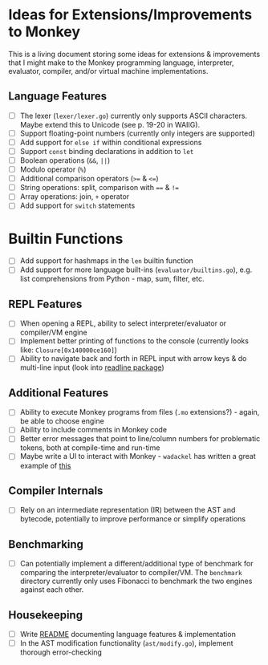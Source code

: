 # Ideas for Extensions/Improvements to Monkey

This is a living document storing some ideas for extensions & improvements that I might make to the Monkey programming language, interpreter, evaluator, compiler, and/or virtual machine implementations.

## Language Features

- [ ] The lexer (`lexer/lexer.go`) currently only supports ASCII characters. Maybe extend this to Unicode (see p. 19-20 in WAIIG).
- [ ] Support floating-point numbers (currently only integers are supported)
- [ ] Add support for `else if` within conditional expressions
- [ ] Support `const` binding declarations in addition to `let`
- [ ] Boolean operations (`&&`, `||`)
- [ ] Modulo operator (`%`)
- [ ] Additional comparison operators (`>=` & `<=`)
- [ ] String operations: split, comparison with `==` & `!=`
- [ ] Array operations: join, `+` operator
- [ ] Add support for `switch` statements

# Builtin Functions

- [ ] Add support for hashmaps in the `len` builtin function
- [ ] Add support for more language built-ins (`evaluator/builtins.go`), e.g. list comprehensions from Python - map, sum, filter, etc.

## REPL Features

- [ ] When opening a REPL, ability to select interpreter/evaluator or compiler/VM engine
- [ ] Implement better printing of functions to the console (currently looks like: `Closure[0x140000ce160]`)
- [ ] Ability to navigate back and forth in REPL input with arrow keys & do multi-line input (look into [readline package](https://github.com/chzyer/readline))

## Additional Features

- [ ] Ability to execute Monkey programs from files (`.mo` extensions?) - again, be able to choose engine
- [ ] Ability to include comments in Monkey code
- [ ] Better error messages that point to line/column numbers for problematic tokens, both at compile-time and run-time
- [ ] Maybe write a UI to interact with Monkey - `wadackel` has written a great example of [this](https://github.com/wadackel/rs-monkey-lang)

## Compiler Internals

- [ ] Rely on an intermediate representation (IR) between the AST and bytecode, potentially to improve performance or simplify operations

## Benchmarking

- [ ] Can potentially implement a different/additional type of benchmark for comparing the interpreter/evaluator to compiler/VM. The `benchmark` directory currently only uses Fibonacci to benchmark the two engines against each other.

## Housekeeping

- [ ] Write [README](README.md) documenting language features & implementation
- [ ] In the AST modification functionality (`ast/modify.go`), implement thorough error-checking
